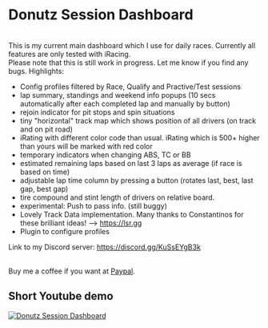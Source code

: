 # Donutz Session Dashboard
<br>This is my current main dashboard which I use for daily races. Currently all features are only tested with iRacing.
<br>Please note that this is still work in progress. Let me know if you find any bugs.
Highlights:
- Config profiles filtered by Race, Qualify and Practive/Test sessions
- lap summary, standings and weekend info popups (10 secs automatically after each completed lap and manually by button)
- rejoin indicator for pit stops and spin situations
- tiny "horizontal" track map which shows position of all drivers (on track and on pit road)
- iRating with different color code than usual. iRating which is 500+ higher than yours will be marked with red color
- temporary indicators when changing ABS, TC or BB
- estimated remaining laps based on last 3 laps as average (if race is based on time)
- adjustable lap time column by pressing a button (rotates last, best, last gap, best gap) 
- tire compound and stint length of drivers on relative board.
- experimental: Push to pass info. (still buggy)
- Lovely Track Data implementation. Many thanks to Constantinos for these brilliant ideas! --> https://lsr.gg
- Plugin to configure profiles

Link to my Discord server: https://discord.gg/KuSsEYgB3k

<br>Buy me a coffee if you want at [Paypal](https://paypal.me/donutz75?country.x=DE&locale.x=de_DE).

## Short Youtube demo

[![Donutz Session Dashboard](https://img.youtube.com/vi/D7Y6HRQqw9Y/0.jpg)](https://www.youtube.com/watch?v=D7Y6HRQqw9Y)
